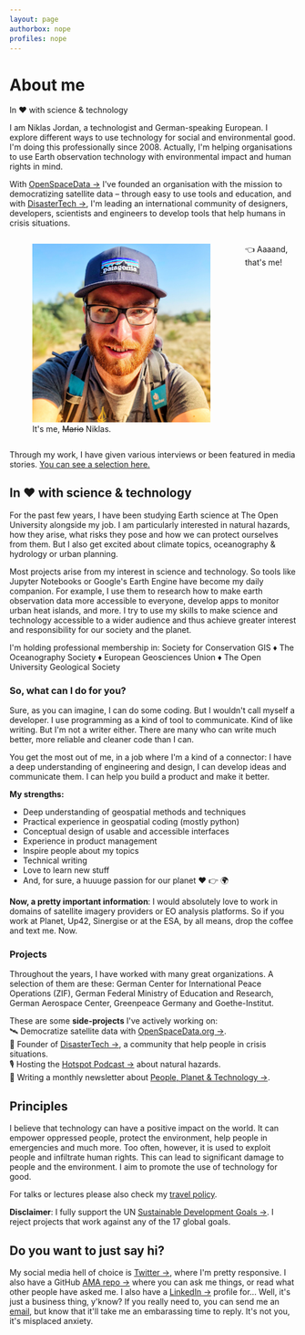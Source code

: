 ```yaml
---
layout: page
authorbox: nope
profiles: nope
---
```


# About me

<p class="subline">In ❤️ with science & technology</p>

I am Niklas Jordan, a technologist and German-speaking European. I explore different ways to use technology for social and environmental good. I'm doing this professionally since 2008. Actually, I'm helping organisations to use Earth observation technology with environmental impact and human rights in mind. 

With [OpenSpaceData →](https://www.openspacedata.org) I've founded an organisation with the mission to democratizing satellite data – through easy to use tools and education, and with [DisasterTech →](https://www.disaster-tech.org), I'm leading an international community of designers, developers, scientists and engineers to develop tools that help humans in crisis situations.

<div class="columns profilephoto">
    <figure role="group">
        <img src="/images/photo_niklasjordan_squared.jpg" alt="A photo of me, Niklas Jordan. I wear a cap with the patagonia brand logo on it, black glasses and a grey shirt, and I'm smiling. In the backgroundThe background shows a blurred heath landscape. The photo is somewhat orange, because it was taken during the sunset." width="500px" class="showcase" />
        <figcaption>
            It's me, <s>Mario</s> Niklas.
        </figcaption>
    </figure>
    <p>👈 Aaaand, that's me!</p>
</div>

Through my work, I have given various interviews or been featured in media stories. [You can see a selection here.](/elsewhere.html)

## In ❤️ with science & technology
For the past few years, I have been studying Earth science at The Open University alongside my job. I am particularly interested in natural hazards, how they arise, what risks they pose and how we can protect ourselves from them. But I also get excited about climate topics, oceanography & hydrology or urban planning.

Most projects arise from my interest in science and technology. So tools like Jupyter Notebooks or Google's Earth Engine have become my daily companion. For example, I use them to research how to make earth observation data more accessible to everyone, develop apps to monitor urban heat islands, and more. I try to use my skills to make science and technology accessible to a wider audience and thus achieve greater interest and responsibility for our society and the planet.

I'm holding professional membership in:
Society for Conservation GIS  ♦  The Oceanography Society  ♦  European Geosciences Union ♦ The Open University Geological Society

### So, what can I do for you?
Sure, as you can imagine, I can do some coding. But I wouldn't call myself a developer. I use programming as a kind of tool to communicate. Kind of like writing. But I'm not a writer either. There are many who can write much better, more reliable and cleaner code than I can.

You get the most out of me, in a job where I'm a kind of a connector: I have a deep understanding of engineering and design, I can develop ideas and communicate them. I can help you build a product and make it better.

**My strengths:**
- Deep understanding of geospatial methods and techniques
- Practical experience in geospatial coding (mostly python)
- Conceptual design of usable and accessible interfaces
- Experience in product management
- Inspire people about my topics
- Technical writing
- Love to learn new stuff
- And, for sure, a huuuge passion for our planet ❤️ 👉 🌍

**Now, a pretty important information**: I would absolutely love to work in domains of satellite imagery providers or EO analysis platforms. So if you work at Planet, Up42, Sinergise or at the ESA, by all means, drop the coffee and text me. Now.

### Projects
Throughout the years, I have worked with many great organizations. A selection of them are these: German Center for International Peace Operations (ZIF), German Federal Ministry of Education and Research, German Aerospace Center, Greenpeace Germany and Goethe-Institut.

These are some **side-projects** I've actively working on:<br />
🛰 Democratize satellite data with [OpenSpaceData.org →](https://www.openspacedata.org).\
🌋 Founder of [DisasterTech →](https://www.disaster-tech.org/), a community that help people in crisis situations.\
🎙 Hosting the [Hotspot Podcast →](https://www.hotspot-podcast.de/) about natural hazards.\
🌳 Writing a monthly newsletter about [People, Planet & Technology →](https://www.niklasjordan.com/newsletter.html).

## Principles
I believe that technology can have a positive impact on the world. It can empower oppressed people, protect the environment, help people in emergencies and much more. Too often, however, it is used to exploit people and infiltrate human rights. This can lead to significant damage to people and the environment. I aim to promote the use of technology for good.

For talks or lectures please also check my [travel policy](/travel-policy.html).

**Disclaimer**: I fully support the UN [Sustainable Development Goals →](https://www.globalgoals.org/). I reject projects that work against any of the 17 global goals.

## Do you want to just say hi?

My social media hell of choice is [Twitter →](https://twitter.com/niklas_jordan), where I'm pretty responsive. I also have a GitHub [AMA repo →](https://github.com/NiklasJordan/ama) where you can ask me things, or read what other people have asked me. I also have a [LinkedIn →](https://www.linkedin.com/in/niklasjordan/) profile for... Well, it's just a business thing, y'know? If you really need to, you can send me an [email](mailto:hello@niklasjordan.com), but know that it'll take me an embarassing time to reply. It's not you, it's misplaced anxiety.
